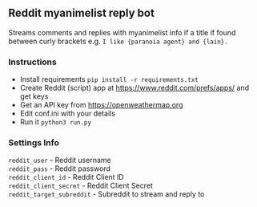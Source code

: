 ## Reddit myanimelist reply bot

Streams comments and replies with myanimelist info if a title if found between curly brackets e.g. `I like {paranoia agent} and {lain}.`

### Instructions

-   Install requirements `pip install -r requirements.txt`
-   Create Reddit (script) app at <https://www.reddit.com/prefs/apps/> and get keys
-   Get an API key from <https://openweathermap.org>
-   Edit conf.ini with your details
-   Run it `python3 run.py`

### Settings Info

`reddit_user` - Reddit username  
`reddit_pass` - Reddit password  
`reddit_client_id` - Reddit Client ID  
`reddit_client_secret` - Reddit Client Secret  
`reddit_target_subreddit` - Subreddit to stream and reply to

